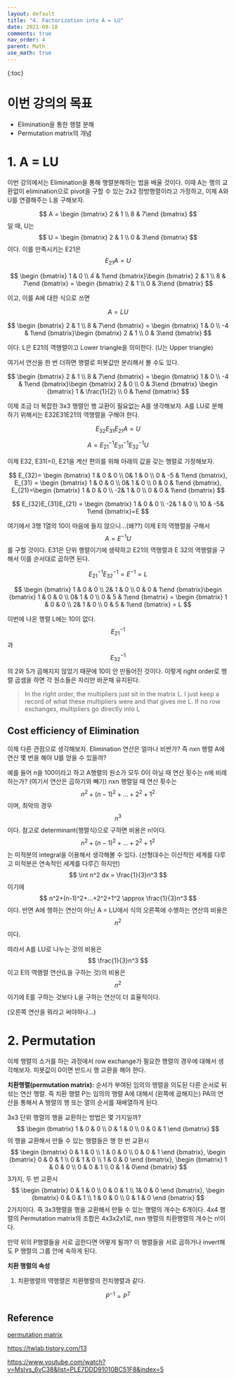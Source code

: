 ```yaml
---
layout: default
title: "4. Factorization into A = LU"
date: 2021-09-18
comments: true
nav_order: 4
parent: Math
use_math: true
---
```




{:toc} 



# **이번 강의의 목표**

* Elimination을 통한 행렬 분해
* Permutation matrix의 개념



# **1. A = LU**

이번 강의에서는 Elimination을 통해 행렬분해하는 법을 배울 것이다. 이때 A는 행의 교환없이 elimination으로 pivot을 구할 수 있는 2x2 정방행렬이라고 가정하고, 이제 A와 U를 연결해주는 L을 구해보자.


$$
A = \begin {bmatrix} 2 & 1 \\
8 & 7\end {bmatrix}
$$
일 때, U는 
$$
U = \begin {bmatrix} 2 & 1 \\
0 & 3\end {bmatrix}
$$
이다. 이를 만족시키는 E21은
$$
E_{21} A = U
$$

$$
\begin {bmatrix} 1 & 0 \\
4 & 1\end {bmatrix}\begin {bmatrix} 2 & 1 \\
8 & 7\end {bmatrix} = \begin {bmatrix} 2 & 1 \\
0 & 3\end {bmatrix}
$$


이고, 이를 A에 대한 식으로 쓰면


$$
A = LU
$$

$$
\begin {bmatrix} 2 & 1 \\
8 & 7\end {bmatrix} = \begin {bmatrix} 1 & 0 \\
-4 & 1\end {bmatrix}\begin {bmatrix} 2 & 1 \\
0 & 3\end {bmatrix}
$$


이다. L은 E21의 역행렬이고 Lower triangle을 의미한다. (U는 Upper triangle)

여기서 연산을 한 번 더하면 행렬로 피봇값만 분리해서 볼 수도 있다.


$$
\begin {bmatrix} 2 & 1 \\
8 & 7\end {bmatrix} = \begin {bmatrix} 1 & 0 \\
-4 & 1\end {bmatrix}\begin {bmatrix} 2 & 0 \\
0 & 3\end {bmatrix} \begin {bmatrix} 1 & \frac{1}{2} \\
0 & 1\end {bmatrix}
$$


이제 조금 더 복잡한 3x3 행렬인 행 교환이 필요없는 A를 생각해보자. A를 LU로 분해하기 위해서는 E32E31E21의 역행렬을 구해야 한다.


$$
E_{32}E_{31}E_{21}A=U
$$

$$
A=E_{21}^{-1}E_{31}^{-1}E_{32}^{-1}U
$$


이제 E32, E31(=I), E21을 계산 편의를 위해 아래의 값을 갖는 행렬로 가정해보자.


$$
E_{32}= \begin {bmatrix} 1 & 0 & 0 \\ 0& 1 & 0 \\ 0 & -5 & 1\end {bmatrix}, E_{31} = \begin {bmatrix} 1 & 0 & 0 \\ 0& 1 & 0 \\ 0 & 0 & 1\end {bmatrix}, E_{21}=\begin {bmatrix} 1 & 0 & 0 \\ -2& 1 & 0 \\ 0 & 0 & 1\end {bmatrix}
$$

$$
E_{32}E_{31}E_{21} = \begin {bmatrix} 1 & 0 & 0 \\ -2& 1 & 0 \\ 10 & -5& 1\end {bmatrix}=E
$$


여기에서 3행 1열의 10이 마음에 들지 않으니...(왜??) 이제 E의 역행렬을 구해서 
$$
A= E^{-1}U
$$
를 구할 것이다. E31은 단위 행렬이기에 생략하고 E21의 역행렬과 E 32의 역행렬을 구해서 이를 순서대로 곱하면 된다. 


$$
E_{21}^{-1}E_{32}^{-1}= E^{-1}=L
$$



$$
\begin {bmatrix} 1 & 0 & 0 \\ 2& 1 & 0 \\ 0 & 0 & 1\end {bmatrix}\begin {bmatrix} 1 & 0 & 0 \\ 0& 1 & 0 \\ 0 & 5 & 1\end {bmatrix} = \begin {bmatrix} 1 & 0 & 0 \\ 2& 1 & 0 \\ 0 & 5 & 1\end {bmatrix} = L
$$


이번에 나온 행렬 L에는 10이 없다. 
$$
E_{21}^{-1}
$$
과
$$
E^{-1}_{32}
$$
의 2와 5가 곱해지지 않았기 때문에 10이 안 만들어진 것이다. 이렇게 right order로 행렬 곱셈을 하면 각 원소들은 자리만 바꾼채 유지된다.

> In the right order, the multipliers just sit in the matrix L. I just keep a record of what these multipliers were and that gives me L. If no row exchanges, multipliers go directly into L



## Cost efficiency of Elimination

이제 다른 관점으로 생각해보자. Elimination 연산은 얼마나 비싼가? 즉 nxn 행렬 A에 연산 몇 번을 해야 U를 얻을 수 있을까?

예를 들어 n을 100이라고 하고 A행렬의 원소가 모두 0이 아닐 때 연산 횟수는 n에 비례하는가? (여기서 연산은 곱하기와 빼기) nxn 행렬일 때 연산 횟수는
$$
n^2+(n-1)^2+...+2^2+1^2
$$
이며, 최악의 경우 
$$
n^3
$$
이다. 참고로 determinant(행렬식)으로 구하면 비용은 n!이다. 
$$
n^2+(n-1)^2+...+2^2+1^2 
$$
는 미적분의 integral을 이용해서 생각해볼 수 있다. (선형대수는 이산적인 세계를 다루고 미적분은 연속적인 세계를 다루긴 하지만)
$$
\int n^2 dx = \frac{1}{3}n^3
$$
이기에
$$
n^2+(n-1)^2+...+2^2+1^2 \approx \frac{1}{3}n^3
$$
이다. 반면 A에 행하는 연산이 아닌 A = LU에서 식의 오른쪽에 수행하는 연산의 비용은 
$$
n^2
$$
 이다.

따라서 A를 LU로 나누는 것의 비용은 
$$
\frac{1}{3}n^3
$$
이고 E의 역행렬 연산(L을 구하는 것)의 비용은
$$
n^2
$$
이기에 E를 구하는 것보다 L을 구하는 연산이 더 효율적이다.

(오른쪽 연산을 뭐라고 써야하나...)



# 2. Permutation

이제 행렬의 소거를 하는 과정에서 row exchange가 필요한 행렬의 경우에 대해서 생각해보자. 피봇값이 0이면 반드시 행 교환을 해야 한다.

**치환행렬(permutation matrix):** 순서가 부여된 임의의 행렬을 의도된 다른 순서로 뒤섞는 연산 행렬. 즉 치환 행렬 P는 임의의 행렬 A에 대해서 (왼쪽에 곱해지는) PA의 연산을 통해서 A 행렬의 행 또는 열의 순서를 재배열하게 된다. 

3x3 단위 행렬의 행을 교환하는 방법은 몇 가지일까?
$$
\begin {bmatrix} 1 & 0 & 0 \\ 0 & 1 & 0 \\ 0 & 0 & 1 \end {bmatrix}
$$
의 행을 교환해서 만들 수 있는 행렬들은 행 한 번 교환시
$$
\begin {bmatrix} 0 & 1 & 0 \\ 1 & 0 & 0 \\ 0 & 0 & 1 \end {bmatrix}, \begin {bmatrix} 0 & 0 & 1 \\ 0 & 1 & 0 \\ 1 & 0 & 0 \end {bmatrix}, \begin {bmatrix} 1 & 0 & 0 \\ 0 & 0 & 1 \\ 0 & 1 & 0\end {bmatrix}
$$
3가지, 두 번 교환시
$$
\begin {bmatrix} 0 & 1 & 0 \\ 0 & 0 & 1 \\ 1& 0 & 0 \end {bmatrix}, \begin {bmatrix} 0 & 0 & 1 \\ 1 & 0 & 0 \\ 0 & 1 & 0 \end {bmatrix}
$$
2가지이다. 즉 3x3행렬을 행을 교환해서 만들 수 있는 행렬의 개수는 6개이다. 4x4 행렬의 Permutation matrix의 조합은 4x3x2x1로, nxn 행렬의 치환행렬의 개수는 n!이다.

만약 위의 P행렬들을 서로 곱한다면 어떻게 될까? 이 행렬들을 서로 곱하거나 invert해도 P 행렬의 그룹 안에 속하게 된다. 



**치환 행렬의 속성**

1. 치환행렬의 역행렬은 치환행렬의 전치행렬과 같다.

$$
P^{-1} = P^T
$$







## Reference

[permutation matrix](https://ko.wikipedia.org/wiki/%EC%B9%98%ED%99%98%ED%96%89%EB%A0%AC)

https://twlab.tistory.com/13

https://www.youtube.com/watch?v=MsIvs_6vC38&list=PLE7DDD91010BC51F8&index=5
